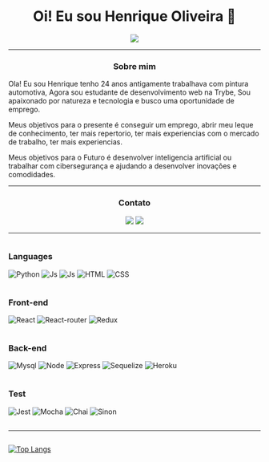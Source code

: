 <h1 align="center">Oi! Eu sou Henrique Oliveira 👋</h1>

<p align="center">
<img src="https://readme-typing-svg.herokuapp.com/?lines=Welcome+to++my+GitHub+Profile!">
</p>

-------

<h3 align="center">Sobre mim</h3>
<p>
  Ola! Eu sou Henrique tenho 24 anos antigamente trabalhava com pintura automotiva, Agora sou estudante de desenvolvimento web na Trybe, Sou apaixonado por natureza e tecnologia e busco uma oportunidade de emprego.

Meus objetivos para o presente é conseguir um emprego, abrir meu leque de conhecimento, ter mais repertorio, ter mais experiencias com o mercado de trabalho, ter mais experiencias.

Meus objetivos para o Futuro é desenvolver inteligencia artificial ou trabalhar com cibersegurança e ajudando a desenvolver inovações e comodidades.
</p>
 

-------

<div align="center">
    <h3>
        Contato
    </h3>
    <a href="https://www.linkedin.com/in/rick-oly/" target="_blank"><img src="https://img.shields.io/badge/-LinkedIn-%230077B5?style=for-the-badge&logo=linkedin&logoColor=white" target="_blank"></a>
    <a href = "hoa98hoa@gmail.com"><img src="https://img.shields.io/badge/Gmail-D14836?style=for-the-badge&logo=gmail&logoColor=white"></a>
</div>

-------

<div style="display: flex; flex-direction: column;" >

  <h3>Languages</h3>
  <div style="flex-wrap: wrap;" >
    <img align="center"  style="padding-bottom: 15px;" alt="Python" src="https://img.shields.io/badge/Python-14354C?style=for-the-badge&logo=python&logoColor=white">
    <img align="center"  style="padding-bottom: 15px;" alt="Js" src="https://img.shields.io/badge/JavaScript-323330?style=for-the-badge&logo=javascript&logoColor=F7DF1E">
    <img align="center"  style="padding-bottom: 15px;" alt="Js" src="https://img.shields.io/badge/TypeScript-007ACC?style=for-the-badge&logo=typescript&logoColor=white">
    <img align="center"  style="padding-bottom: 15px;" alt="HTML" src="https://img.shields.io/badge/HTML5-E34F26?style=for-the-badge&logo=html5&logoColor=white">
    <img align="center"  style="padding-bottom: 15px;" alt="CSS" src="https://img.shields.io/badge/CSS3-1572B6?style=for-the-badge&logo=css3&logoColor=white">
  </div>

  <h3>Front-end</h3>
  <div style="flex-wrap: wrap;" >
    <img align="center"  style="padding-bottom: 15px;" alt="React" src="https://img.shields.io/badge/React-20232A?style=for-the-badge&logo=react&logoColor=61DAFB">
    <img align="center"  style="padding-bottom: 15px;" alt="React-router" src="https://img.shields.io/badge/React_Router-CA4245?style=for-the-badge&logo=react-router&logoColor=white">
    <img align="center"  style="padding-bottom: 15px;" alt="Redux" src="https://img.shields.io/badge/Redux-593D88?style=for-the-badge&logo=redux&logoColor=white">
  </div>

  <h3>Back-end</h3>
  <div style="flex-wrap: wrap;" >
    <img align="center"  style="padding-bottom: 15px;" alt="Mysql" src="https://img.shields.io/badge/MySQL-00000F?style=for-the-badge&logo=mysql&logoColor=white">
    <img align="center"  style="padding-bottom: 15px;" alt="Node" src="https://img.shields.io/badge/Node.js-43853D?style=for-the-badge&logo=node.js&logoColor=white">
    <img align="center"  style="padding-bottom: 15px;" alt="Express" src="https://img.shields.io/badge/Express.js-404D59?style=for-the-badge">
    <img align="center"  style="padding-bottom: 15px;" alt="Sequelize" src="https://img.shields.io/badge/Sequelize-52B0E7?style=for-the-badge&logo=Sequelize&logoColor=white">
    <img align="center"  style="padding-bottom: 15px;" alt="Heroku" src="https://img.shields.io/badge/Heroku-430098?style=for-the-badge&logo=heroku&logoColor=white">
  </div>

  <h3>Test</h3>
  <div style="flex-wrap: wrap;" >
    <img align="center"  style="padding-bottom: 15px;" alt="Jest" src="https://img.shields.io/badge/Jest-323330?style=for-the-badge&logo=Jest&logoColor=white">
    <img align="center"  style="padding-bottom: 15px;" alt="Mocha" src="https://img.shields.io/badge/mocha.js-323330?style=for-the-badge&logo=mocha&logoColor=Brown">
    <img align="center"  style="padding-bottom: 15px;" alt="Chai" src="https://img.shields.io/badge/chai.js-323330?style=for-the-badge&logo=chai&logoColor=red">
    <img align="center"  style="padding-bottom: 15px;" alt="Sinon" src="https://img.shields.io/badge/sinon.js-323330?style=for-the-badge&logo=sinon">
  </div>

---------------------

  <div>   
  
  [![Top Langs](https://github-readme-stats.vercel.app/api/top-langs/?username=pand-oly&theme=radical&text_color=f8d847&langs_count=20)](https://github.com/anuraghazra/github-readme-stats)
  
  </div>  
</div>

<!--
  
  <img height="190em" src="https://github-readme-stats.vercel.app/api?username=pand-oly&show_icons=true&theme=radical&include_all_commits=true&count_private=true&hide_rank=true"/>

-->
